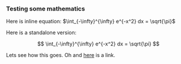 ---
---

### Testing some mathematics

Here is inline equation: $\int_{-\infty}^{\infty} e^{-x^2} dx = \sqrt{\pi}$ 

Here is a standalone version:

$$ \int_{-\infty}^{\infty} e^{-x^2} dx = \sqrt{\pi} $$

Lets see how this goes. Oh and [here](2020-02-28-sample-markdown) is a link.
